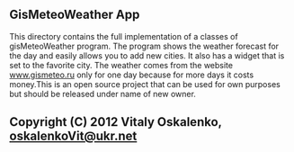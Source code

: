 GisMeteoWeather App
--------------------


This directory contains the full implementation of 
a  classes of gisMeteoWeather program. The program 
shows the weather forecast for the day and easily 
allows you to add new cities. It also has a widget 
that is set to the favorite city. The weather comes 
from the website www.gismeteo.ru only for one day 
because for more days it costs money.This is an open 
source project that can be used for own purposes but 
should be released under name of new owner.


Copyright (C) 2012 Vitaly Oskalenko, oskalenkoVit@ukr.net 
---------------------------------------------------------
